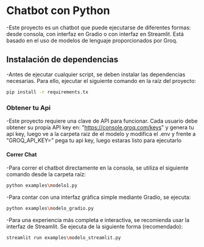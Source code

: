 # Chatbot con Python

-Este proyecto es un chatbot que puede ejecutarse de diferentes formas: desde consola, con interfaz en Gradio o con interfaz en Streamlit. Está basado en el uso de modelos de lenguaje proporcionados por Groq.

## Instalación de dependencias

-Antes de ejecutar cualquier script, se deben instalar las dependencias necesarias. Para ello, ejecutar el siguiente comando en la raíz del proyecto:

```bash
pip install -r requirements.tx

```
### Obtener tu Api

-Este proyecto requiere una clave de API para funcionar. Cada usuario debe obtener su propia API key en: "https://console.groq.com/keys" y genera tu api key, luego ve a la carpeta raiz de el modelo y 
modifica el .env y frente a "GROQ_API_KEY=" pega tu api key, luego estaras listo para ejecutarlo


#### Correr Chat

-Para correr el chatbot directamente en la consola, se utiliza el siguiente comando desde la carpeta raíz:

```bash
python examples\modelo1.py

```


-Para contar con una interfaz gráfica simple mediante Gradio, se ejecuta:

```bash
python examples\modelo_gradio.py

```


-Para una experiencia más completa e interactiva, se recomienda usar la interfaz de Streamlit. Se ejecuta de la siguiente forma (recomendado):

```bash
streamlit run examples\modelo_streamlit.py

```

